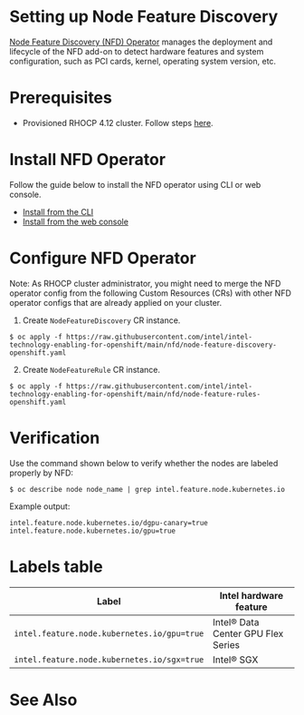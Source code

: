 # Setting up Node Feature Discovery
[Node Feature Discovery (NFD) Operator](https://docs.openshift.com/container-platform/4.12/hardware_enablement/psap-node-feature-discovery-operator.html) manages the deployment and lifecycle of the NFD add-on to detect hardware features and system configuration, such as PCI cards, kernel, operating system version, etc.

# Prerequisites
- Provisioned RHOCP 4.12 cluster. Follow steps [here](/README.md#provisioning-rhocp-cluster).

# Install NFD Operator
Follow the guide below to install the NFD operator using CLI or web console. 
- [Install from the CLI](https://docs.openshift.com/container-platform/4.12/hardware_enablement/psap-node-feature-discovery-operator.html#install-operator-cli_node-feature-discovery-operator)
- [Install from the web console](https://docs.openshift.com/container-platform/4.12/hardware_enablement/psap-node-feature-discovery-operator.html#install-operator-web-console_node-feature-discovery-operator)

# Configure NFD Operator
Note: As RHOCP cluster administrator, you might need to merge the NFD operator config from the following Custom Resources (CRs) with other NFD operator configs that are already applied on your cluster.  

1. Create `NodeFeatureDiscovery` CR instance.
```
$ oc apply -f https://raw.githubusercontent.com/intel/intel-technology-enabling-for-openshift/main/nfd/node-feature-discovery-openshift.yaml 
```

2.	Create `NodeFeatureRule` CR instance.
```
$ oc apply -f https://raw.githubusercontent.com/intel/intel-technology-enabling-for-openshift/main/nfd/node-feature-rules-openshift.yaml
```

# Verification 
Use the command shown below to verify whether the nodes are labeled properly by NFD:
```
$ oc describe node node_name | grep intel.feature.node.kubernetes.io
```
Example output: 
```
intel.feature.node.kubernetes.io/dgpu-canary=true
intel.feature.node.kubernetes.io/gpu=true
```

# Labels table
| Label | Intel hardware feature | 
| ----- | ---------------------- |
| `intel.feature.node.kubernetes.io/gpu=true` | Intel® Data Center GPU Flex Series | 
| `intel.feature.node.kubernetes.io/sgx=true` | Intel® SGX | 

# See Also